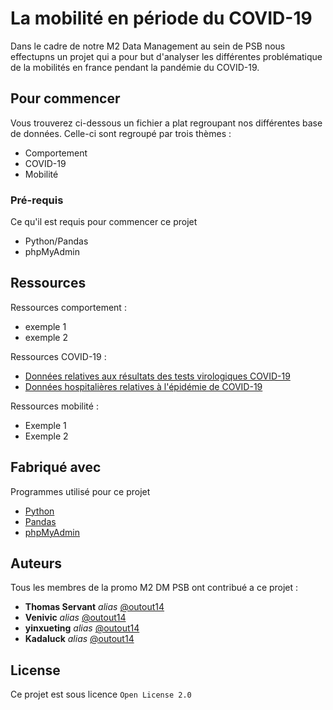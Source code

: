 # La mobilité en période du COVID-19

Dans le cadre de notre M2 Data Management au sein de PSB nous effectupns un projet qui a pour but d'analyser les différentes problématique de la mobilités en france pendant la pandémie du COVID-19.

## Pour commencer

Vous trouverez ci-dessous un fichier a plat regroupant nos différentes base de données. Celle-ci sont regroupé par trois thèmes : 
- Comportement
- COVID-19
- Mobilité

### Pré-requis

Ce qu'il est requis pour commencer ce projet

- Python/Pandas
- phpMyAdmin


## Ressources

Ressources comportement :

- exemple 1
- exemple 2

Ressources COVID-19 : 

* [Données relatives aux résultats des tests virologiques COVID-19](https://www.data.gouv.fr/fr/datasets/donnees-relatives-aux-resultats-des-tests-virologiques-covid-19/)
* [Données hospitalières relatives à l'épidémie de COVID-19](https://www.data.gouv.fr/fr/datasets/donnees-hospitalieres-relatives-a-lepidemie-de-covid-19/)

Ressources mobilité :

- Exemple 1
- Exemple 2


## Fabriqué avec 
Programmes utilisé pour ce projet

* [Python](https://www.python.org/)
* [Pandas](https://pandas.pydata.org/)
* [phpMyAdmin](https://www.phpmyadmin.net/)


## Auteurs

Tous les membres de la promo M2 DM PSB ont contribué a ce projet :

* **Thomas Servant** _alias_ [@outout14](https://github.com/ThomasDServant)
* **Venivic** _alias_ [@outout14](https://github.com/Venivic)
* **yinxueting** _alias_ [@outout14](https://github.com/yinxueting)
* **Kadaluck** _alias_ [@outout14](https://github.com/Kadaluck)



## License

Ce projet est sous licence ``Open License 2.0`` 



